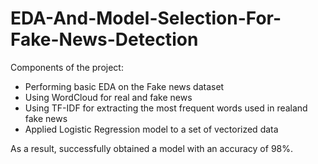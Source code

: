 # EDA-And-Model-Selection-For-Fake-News-Detection

Components of the project:

- Performing basic EDA on the Fake news dataset
- Using WordCloud for real and fake news
- Using TF-IDF for extracting the most frequent words used in realand fake news
- Applied Logistic Regression model to a set of vectorized data

As a result, successfully obtained a model with an accuracy of 98%.
